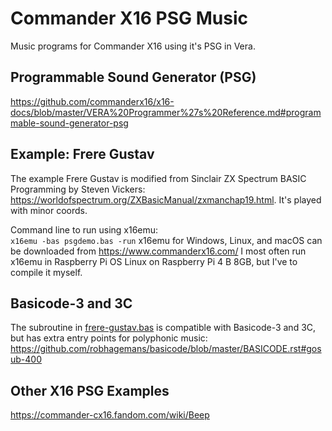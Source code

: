 # Commander X16 PSG Music
Music programs for Commander X16 using it's PSG in Vera.

## Programmable Sound Generator (PSG)
https://github.com/commanderx16/x16-docs/blob/master/VERA%20Programmer%27s%20Reference.md#programmable-sound-generator-psg

## Example: Frere Gustav
The example Frere Gustav is modified from Sinclair ZX Spectrum BASIC Programming by Steven Vickers:
https://worldofspectrum.org/ZXBasicManual/zxmanchap19.html. It's played with minor coords.

Command line to run using x16emu:  
`x16emu -bas psgdemo.bas -run`
x16emu for Windows, Linux, and macOS can be downloaded from https://www.commanderx16.com/
I most often run x16emu in Raspberry Pi OS Linux on Raspberry Pi 4 B 8GB, but I've to compile it myself.

## Basicode-3 and 3C
The subroutine in [frere-gustav.bas](frere-gustav.bas) is compatible with Basicode-3 and 3C, but has extra entry points for polyphonic music:
https://github.com/robhagemans/basicode/blob/master/BASICODE.rst#gosub-400

## Other X16 PSG Examples
https://commander-cx16.fandom.com/wiki/Beep
